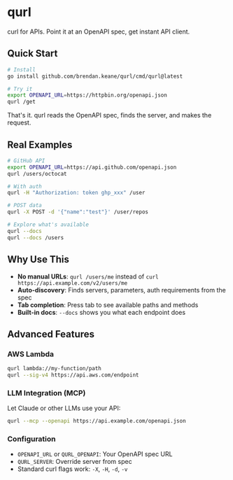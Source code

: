 # qurl

curl for APIs. Point it at an OpenAPI spec, get instant API client.

## Quick Start

```bash
# Install
go install github.com/brendan.keane/qurl/cmd/qurl@latest

# Try it
export OPENAPI_URL=https://httpbin.org/openapi.json
qurl /get
```

That's it. qurl reads the OpenAPI spec, finds the server, and makes the request.

## Real Examples

```bash
# GitHub API
export OPENAPI_URL=https://api.github.com/openapi.json
qurl /users/octocat

# With auth
qurl -H "Authorization: token ghp_xxx" /user

# POST data
qurl -X POST -d '{"name":"test"}' /user/repos

# Explore what's available
qurl --docs
qurl --docs /users
```

## Why Use This

- **No manual URLs**: `qurl /users/me` instead of `curl https://api.example.com/v2/users/me`
- **Auto-discovery**: Finds servers, parameters, auth requirements from the spec
- **Tab completion**: Press tab to see available paths and methods
- **Built-in docs**: `--docs` shows you what each endpoint does

## Advanced Features

### AWS Lambda
```bash
qurl lambda://my-function/path
qurl --sig-v4 https://api.aws.com/endpoint
```

### LLM Integration (MCP)
Let Claude or other LLMs use your API:
```bash
qurl --mcp --openapi https://api.example.com/openapi.json
```

### Configuration
- `OPENAPI_URL` or `QURL_OPENAPI`: Your OpenAPI spec URL
- `QURL_SERVER`: Override server from spec
- Standard curl flags work: `-X`, `-H`, `-d`, `-v`